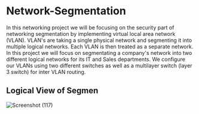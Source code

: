 # Network-Segmentation
In this networking project we will be focusing on the security part of networking segmentation by implementing virtual local area network (VLAN). VLAN's are taking a single physical network and segmenting it into multiple logical networks. Each VLAN is then treated as a separate network. In this project we will focus on segmentating a company's network into  two different logical networks for its IT and Sales departments. We configure our VLANs using two different switches as well as a multilayer switch (layer 3 switch) for inter VLAN routing. 

<h2>Logical View of Segmen</h2>

![Screenshot (117)](https://github.com/user-attachments/assets/0c939906-e868-45b8-a48c-a7fa7ca4044a)
